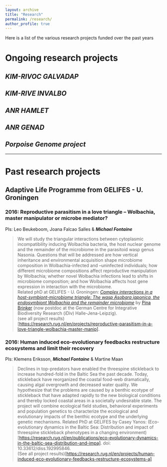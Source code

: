 ```yaml
---
layout: archive
title: "Research"
permalink: /research/
author_profile: true
---
```


Here is a list of the various research projects funded over the past years

# Ongoing research projects

## **_KIM-RIVOC GALVADAP_**

## **_KIM-RIVE INVALBO_**

## **_ANR HAMLET_**

## **_ANR GENAD_**

## **_Porpoise Genome project_**
---  

# Past research projects
## Adaptive Life Programme from GELIFES - U. Groningen
### 2016: Reproductive parasitism in a love triangle – Wolbachia, master manipulator or microbe mediator?
PIs: Leo Beukeboom, Joana Falcao Salles & **_Michael Fontaine_**  
> We will study the triangular interactions between cytoplasmic incompatibility inducing Wolbachia bacteria, the host nuclear genome and the remainder of the microbiome in the parasitoid wasp genus Nasonia. Questions that will be addressed are how vertical inheritance and environmental acquisition shape microbiome composition in Wolbachia-infected and –uninfected individuals; how different microbiome compositions affect reproductive manipulation by Wolbachia; whether novel Wolbachia infections lead to shifts in microbiome composition; and how Wolbachia affects host gene expression in interaction with the microbiome.  
Related phD at GELIFES - U. Groningen: [*Complex interactions in a host-symbiont-microbiome triangle: The wasp Asobara japonica, the endosymbiont Wolbachia and the remainder microbiome*](https://research.rug.nl/en/publications/complex-interactions-in-a-host-symbiont-microbiome-triangle-the-w) by [Pina Brinker](https://www.zoologie.uni-halle.de/allgemeine_zoologie/staff/p_brinker/) (now postdoc at the German Centre for Integrative Biodiversity Research (iDiv) Halle-Jena-Leipzig).  
(see all project results)[https://research.rug.nl/en/projects/reproductive-parasitism-in-a-love-triangle-wolbachia-master-manip].    

### 2016: Human induced eco-evolutionary feedbacks restructure ecosystems and limit their recovery
PIs: Klemens Eriksson, **_Michael Fontaine_** & Martine Maan
>Declines in top-predators have enabled the threespine stickleback to increase hundred-fold in the Baltic Sea the past decade. Today, stickleback have reorganized the coastal food-web dramatically, causing algal overgrowth and decreased water quality. We hypothesize that the problems are caused by a benthic ecotype of stickleback that have adapted rapidly to the new biological conditions and thereby locked coastal areas in a societally undesirable state. The project will combine ecological field studies, behavioral experiments and population genetics to characterize the ecological and evolutionary impacts of the benthic ecotype and the underlying genetic mechanisms.
Related PhD at GELIFES by Casey Yanos: (Eco-evolutionary dynamics in the Baltic Sea: Distribution and impact of threespine stickleback phenotypes in a changing environment)[https://research.rug.nl/en/publications/eco-evolutionary-dynamics-in-the-baltic-sea-distribution-and-impa]. doi: 10.33612/diss.192995846.  
(See all project results)[https://research.rug.nl/en/projects/human-induced-eco-evolutionary-feedbacks-restructure-ecosystems-a]  






